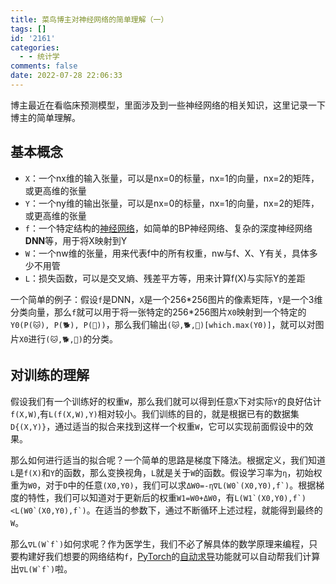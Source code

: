 ```yaml
---
title: 菜鸟博主对神经网络的简单理解（一）
tags: []
id: '2161'
categories:
  - - 统计学
comments: false
date: 2022-07-28 22:06:33
---
```


博主最近在看临床预测模型，里面涉及到一些神经网络的相关知识，这里记录一下博主的简单理解。

## 基本概念

*   `X`：一个nx维的输入张量，可以是nx=0的标量，nx=1的向量，nx=2的矩阵，或更高维的张量
*   `Y`：一个ny维的输出张量，可以是nx=0的标量，nx=1的向量，nx=2的矩阵，或更高维的张量
*   `f`：一个特定结构的[神经网络](https://zhuanlan.zhihu.com/p/159305118)，如简单的BP神经网络、复杂的深度神经网络**DNN**等，用于将X映射到Y
*   `W`：一个nw维的张量，用来代表f中的所有权重，nw与f、X、Y有关，具体多少不用管
*   `L`：损失函数，可以是交叉熵、残差平方等，用来计算f(X)与实际Y的差距

一个简单的例子：假设`f`是DNN，`X`是一个256\*256图片的像素矩阵，`Y`是一个3维分类向量，那么`f`就可以用于将一张特定的256\*256图片`X0`映射到一个特定的`Y0(P(🐱), P(🐕), P(🐖))`，那么我们输出`(🐱,🐕,🐖)[which.max(Y0)]`，就可以对图片`X0`进行`(🐱,🐕,🐖)`的分类。

## 对训练的理解

假设我们有一个训练好的权重`W`，那么我们就可以得到任意`X`下对实际`Y`的良好估计`f(X,W)`,有`L(f(X,W),Y)`相对较小。我们训练的目的，就是根据已有的数据集`D{(X,Y)}`，通过适当的拟合来找到这样一个权重`W`，它可以实现前面假设中的效果。

那么如何进行适当的拟合呢？一个简单的思路是梯度下降法。根据定义，我们知道`L`是`f(X)`和`Y`的函数，那么变换视角，`L`就是关于`W`的函数。假设学习率为`η`，初始权重为`W0`，对于`D`中的任意`(X0,Y0)`，我们可以求``ΔW0=-η∇L(W0`(X0,Y0),f`)``。根据梯度的特性，我们可以知道对于更新后的权重`W1=W0+ΔW0`，有``L(W1`(X0,Y0),f`)<L(W0`(X0,Y0),f`)``。在适当的参数下，通过不断循环上述过程，就能得到最终的`W`。

那么``∇L(W`f`)``如何求呢？作为医学生，我们不必了解具体的数学原理来编程，只要构建好我们想要的网络结构`f`，[PyTorch](https://pytorch.org/)的[自动求导](https://www.codercto.com/a/81317.html#:~:text=PyTorch%E8%87%AA%E5%8A%A8%E6%B1%82%E5%AF%BC%EF%BC%88Autograd%EF%BC%89%E5%8E%9F%E7%90%86%E8%A7%A3%E6%9E%90%20%E6%88%91%E4%BB%AC%E7%9F%A5%E9%81%93%EF%BC%8C%E6%B7%B1%E5%BA%A6%E5%AD%A6%E4%B9%A0%E6%9C%80%E6%A0%B8%E5%BF%83%E7%9A%84%E5%85%B6%E4%B8%AD%E4%B8%80%E4%B8%AA%E6%AD%A5%E9%AA%A4%EF%BC%8C%E5%B0%B1%E6%98%AF%E6%B1%82%E5%AF%BC%EF%BC%9A%E6%A0%B9%E6%8D%AE%E5%87%BD%E6%95%B0%EF%BC%88linear%20%2B%20activation%20function%EF%BC%89%E6%B1%82weights%E7%9B%B8%E5%AF%B9%E4%BA%8Eloss%E7%9A%84%E5%AF%BC%E6%95%B0%EF%BC%88%E8%BF%98%E6%98%AFloss%E7%9B%B8%E5%AF%B9%E4%BA%8Eweights%E7%9A%84%E5%AF%BC%E6%95%B0%EF%BC%9F,%EF%BC%89%E3%80%82%20%E7%84%B6%E5%90%8E%E6%A0%B9%E6%8D%AE%E5%BE%97%E5%87%BA%E7%9A%84%E5%AF%BC%E6%95%B0%EF%BC%8C%E7%9B%B8%E5%BA%94%E7%9A%84%E4%BF%AE%E6%94%B9weights%EF%BC%8C%E8%AE%A9loss%E6%9C%80%E5%B0%8F%E5%8C%96%E3%80%82%20%E5%90%84%E5%A4%A7%E6%B7%B1%E5%BA%A6%E5%AD%A6%E4%B9%A0%E6%A1%86%E6%9E%B6Tensorflow%EF%BC%8CKeras%EF%BC%8CPyTorch%E9%83%BD%E8%87%AA%E5%B8%A6%E6%9C%89%E8%87%AA%E5%8A%A8%E6%B1%82%E5%AF%BC%E5%8A%9F%E8%83%BD%EF%BC%8C%E4%B8%8D%E9%9C%80%E8%A6%81%E6%88%91%E4%BB%AC%E6%89%8B%E5%8A%A8%E7%AE%97%E3%80%82%20%E5%9C%A8%E5%88%9D%E6%AD%A5%E5%AD%A6%E4%B9%A0PyTorch%E7%9A%84%E6%97%B6%E5%80%99%EF%BC%8C%E7%9C%8B%E5%88%B0PyTorch%E7%9A%84%E8%87%AA%E5%8A%A8%E6%B1%82%E5%AF%BC%E8%BF%87%E7%A8%8B%E6%97%B6%EF%BC%8C%E6%84%9F%E8%A7%89%E9%9D%9E%E5%B8%B8%E7%9A%84%E5%88%AB%E6%89%AD%E5%92%8C%E4%B8%8D%E7%9B%B4%E8%A7%82%E3%80%82%20%E6%88%91%E4%B8%8B%E9%9D%A2%E4%B8%BE%E4%B8%AA%E4%BE%8B%E5%AD%90%EF%BC%8C%E5%A4%A7%E5%AE%B6%E8%87%AA%E5%B7%B1%E6%84%9F%E5%8F%97%E4%B8%80%E4%B8%8B%E3%80%82)功能就可以自动帮我们计算出``∇L(W`f`)``啦。